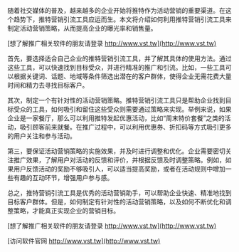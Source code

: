 随着社交媒体的普及，越来越多的企业开始将推特作为活动营销的重要渠道。在这个趋势下，推特营销引流工具应运而生。本文将介绍如何利用推特营销引流工具来制定活动营销策略，从而提高企业的曝光率和销售量。

[想了解推广相关软件的朋友请登录 http://www.vst.tw](http://www.vst.tw)

首先，要选择适合自己企业的推特营销引流工具，并了解其具体的使用方法。通过这些工具，可以快速找到目标受众，并进行精准的推广和引流。比如，一些工具可以根据关键词、话题、地域等条件筛选出潜在的客户群体，使得企业无需花费大量时间和精力去寻找目标客户。

其次，制定一个有针对性的活动营销策略。推特营销引流工具只是帮助企业找到目标受众的工具，如何吸引和留住这些受众则需要通过策略来实现。举例来说，如果企业是一家餐厅，那么可以利用推特发起优惠活动，比如“周末特价套餐”之类的活动，吸引顾客前来就餐。在推广过程中，可以利用优惠券、折扣码等方式吸引更多的用户关注和参与活动。

第三，要保证活动营销策略的实施效果，并及时进行调整和优化。企业需要密切关注推广效果，了解用户对活动的反馈和评价，并根据反馈及时调整策略。例如，如果用户反馈活动的奖励不够吸引人，可以适当提高奖励，或者在活动规则中增加一些有趣的互动环节，增强用户参与感。

总之，推特营销引流工具是优秀的活动营销助手，可以帮助企业快速、精准地找到目标客户群体。但是，如何制定有针对性的活动营销策略，以及如何不断优化和调整策略，才能真正实现企业的营销目标。

[想了解推广相关软件的朋友请登录 http://www.vst.tw](http://www.vst.tw)


[访问软件官网 http://www.vst.tw](http://www.vst.tw)
